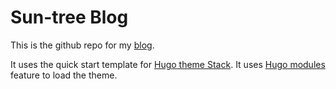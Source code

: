 # Sun-tree Blog

This is the github repo for my [blog](https://sun-tree.ink).

It uses the  quick start template for [Hugo theme Stack](https://github.com/CaiJimmy/hugo-theme-stack). It uses [Hugo modules](https://gohugo.io/hugo-modules/) feature to load the theme.
